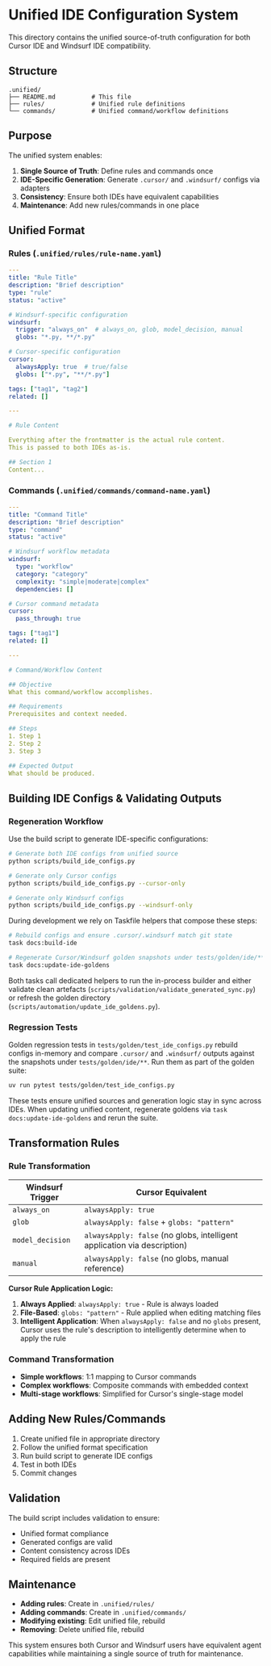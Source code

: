 # Unified IDE Configuration System

This directory contains the unified source-of-truth configuration for both Cursor IDE and Windsurf IDE compatibility.

## Structure

```text
.unified/
├── README.md          # This file
├── rules/             # Unified rule definitions
└── commands/          # Unified command/workflow definitions
```

## Purpose

The unified system enables:

1. **Single Source of Truth**: Define rules and commands once
2. **IDE-Specific Generation**: Generate `.cursor/` and `.windsurf/` configs via adapters
3. **Consistency**: Ensure both IDEs have equivalent capabilities
4. **Maintenance**: Add new rules/commands in one place

## Unified Format

### Rules (`.unified/rules/rule-name.yaml`)

```yaml
---
title: "Rule Title"
description: "Brief description"
type: "rule"
status: "active"

# Windsurf-specific configuration
windsurf:
  trigger: "always_on"  # always_on, glob, model_decision, manual
  globs: "*.py, **/*.py"

# Cursor-specific configuration
cursor:
  alwaysApply: true  # true/false
  globs: ["*.py", "**/*.py"]

tags: ["tag1", "tag2"]
related: []

---

# Rule Content

Everything after the frontmatter is the actual rule content.
This is passed to both IDEs as-is.

## Section 1
Content...
```

### Commands (`.unified/commands/command-name.yaml`)

```yaml
---
title: "Command Title"
description: "Brief description"
type: "command"
status: "active"

# Windsurf workflow metadata
windsurf:
  type: "workflow"
  category: "category"
  complexity: "simple|moderate|complex"
  dependencies: []

# Cursor command metadata
cursor:
  pass_through: true

tags: ["tag1"]
related: []

---

# Command/Workflow Content

## Objective
What this command/workflow accomplishes.

## Requirements
Prerequisites and context needed.

## Steps
1. Step 1
2. Step 2
3. Step 3

## Expected Output
What should be produced.
```

## Building IDE Configs & Validating Outputs

### Regeneration Workflow

Use the build script to generate IDE-specific configurations:

```bash
# Generate both IDE configs from unified source
python scripts/build_ide_configs.py

# Generate only Cursor configs
python scripts/build_ide_configs.py --cursor-only

# Generate only Windsurf configs
python scripts/build_ide_configs.py --windsurf-only
```

During development we rely on Taskfile helpers that compose these steps:

```bash
# Rebuild configs and ensure .cursor/.windsurf match git state
task docs:build-ide

# Regenerate Cursor/Windsurf golden snapshots under tests/golden/ide/**
task docs:update-ide-goldens
```

Both tasks call dedicated helpers to run the in-process builder and either
validate clean artefacts (`scripts/validation/validate_generated_sync.py`) or refresh the
golden directory (`scripts/automation/update_ide_goldens.py`).

### Regression Tests

Golden regression tests in `tests/golden/test_ide_configs.py` rebuild configs in-memory and
compare `.cursor/` and `.windsurf/` outputs against the snapshots under `tests/golden/ide/**`.
Run them as part of the golden suite:

```bash
uv run pytest tests/golden/test_ide_configs.py
```

These tests ensure unified sources and generation logic stay in sync across IDEs. When updating
unified content, regenerate goldens via `task docs:update-ide-goldens` and rerun the suite.

## Transformation Rules

### Rule Transformation

| Windsurf Trigger | Cursor Equivalent |
|------------------|-------------------|
| `always_on` | `alwaysApply: true` |
| `glob` | `alwaysApply: false` + `globs: "pattern"` |
| `model_decision` | `alwaysApply: false` (no globs, intelligent application via description) |
| `manual` | `alwaysApply: false` (no globs, manual reference) |

**Cursor Rule Application Logic:**

1. **Always Applied**: `alwaysApply: true` - Rule is always loaded
2. **File-Based**: `globs: "pattern"` - Rule applied when editing matching files
3. **Intelligent Application**: When `alwaysApply: false` and no `globs` present, Cursor uses the rule's description to intelligently determine when to apply the rule

### Command Transformation

- **Simple workflows**: 1:1 mapping to Cursor commands
- **Complex workflows**: Composite commands with embedded context
- **Multi-stage workflows**: Simplified for Cursor's single-stage model

## Adding New Rules/Commands

1. Create unified file in appropriate directory
2. Follow the unified format specification
3. Run build script to generate IDE configs
4. Test in both IDEs
5. Commit changes

## Validation

The build script includes validation to ensure:

- Unified format compliance
- Generated configs are valid
- Content consistency across IDEs
- Required fields are present

## Maintenance

- **Adding rules**: Create in `.unified/rules/`
- **Adding commands**: Create in `.unified/commands/`
- **Modifying existing**: Edit unified file, rebuild
- **Removing**: Delete unified file, rebuild

This system ensures both Cursor and Windsurf users have equivalent agent capabilities while maintaining a single source of truth for maintenance.
